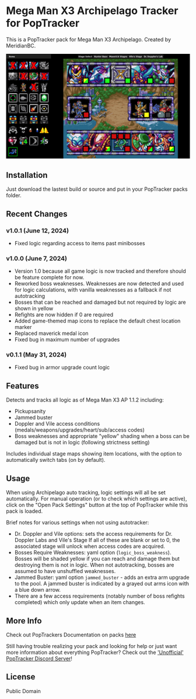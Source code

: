 # Mega Man X3 Archipelago Tracker for PopTracker

This is a PopTracker pack for Mega Man X3 Archipelago. Created by MeridianBC.

![](https://raw.githubusercontent.com/BrianCumminger/megamanx3-ap-poptracker/master/images/screenshot.png)

## Installation

Just download the lastest build or source and put in your PopTracker packs folder.

## Recent Changes
### v1.0.1 (June 12, 2024)
- Fixed logic regarding access to items past minibosses

### v1.0.0 (June 7, 2024)
- Version 1.0 because all game logic is now tracked and therefore should be feature complete for now.
- Reworked boss weaknesses. Weaknesses are now detected and used for logic calculations, with vanilla weaknesses as a fallback if not autotracking
- Bosses that can be reached and damaged but not required by logic are shown in yellow
- Refights are now hidden if 0 are required
- Added game-themed map icons to replace the default chest location marker
- Replaced maverick medal icon
- Fixed bug in maximum number of upgrades
  
### v0.1.1 (May 31, 2024)
- Fixed bug in armor upgrade count logic

## Features
Detects and tracks all logic as of Mega Man X3 AP 1.1.2 including:

- Pickupsanity
- Jammed buster
- Doppler and Vile access conditions (medals/weapons/upgrades/heart/sub/access codes)
- Boss weaknesses and appropriate "yellow" shading when a boss can be damaged but is not in logic (following strictness setting)
  
Includes individual stage maps showing item locations, with the option to automatically switch tabs (on by default).

## Usage
When using Archipelago auto tracking, logic settings will all be set automatically.  For manual operation (or to check which settings are active), click on the "Open Pack Settings" button at the top of PopTracker while this pack is loaded.

Brief notes for various settings when not using autotracker:
- Dr. Doppler and Vile options: sets the access requirements for Dr. Doppler Labs and Vile's Stage  If all of these are blank or set to 0, the associated stage will unlock when access codes are acquired.
- Bosses Require Weaknesses: yaml option (`logic_boss_weakness`).  Bosses will be shaded yellow if you can reach and damage them but destroying them is not in logic. When not autotracking, bosses are assumed to have unshuffled weaknesses.
- Jammed Buster: yaml option `jammed_buster` - adds an extra arm upgrade to the pool.  A jammed buster is indicated by a grayed out arms icon with a blue down arrow.
- There are a few access requirements (notably number of boss refights completed) which only update when an item changes.


## More Info

Check out PopTrackers Documentation on packs [here](https://github.com/black-sliver/PopTracker/blob/master/doc/PACKS.md)

Still having trouble realizing your pack and looking for help or just want more information about everything PopTracker? Check out the ['Unofficial' PopTracker Discord Server](https://discord.com/invite/gwThqMCPgK)!

## License

Public Domain